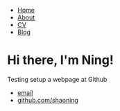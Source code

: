 <!DOCTYPE html>
<html>
	<head>
		<title>Ning Shao</title>
		<!-- link to main stylesheet -->
		<link rel="stylesheet" type="text/css" href="/css/main.css">
	</head>
	<body>
		<nav>
    		<ul>
        		<li><a href="/">Home</a></li>
	        	<li><a href="/about">About</a></li>
        		<li><a href="/cv">CV</a></li>
        		<li><a href="/blog">Blog</a></li>
    		</ul>
		</nav>
		<div class="container">
    		<div class="blurb">
        		<h1>Hi there, I'm Ning!</h1>
				<p>Testing setup a webpage at Github</a></p>
    		</div><!-- /.blurb -->
		</div><!-- /.container -->
		<footer>
    		<ul>
        		<li><a href="mailto:duke.shao@gmail.com">email</a></li>
        		<li><a href="https://github.com/shaoning">github.com/shaoning</a></li>
			</ul>
		</footer>
	</body>
</html>
